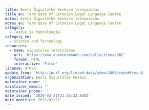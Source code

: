 ```yaml
---
title: Eesti Õigustõlke Keskuse terminibaas
title_en: Term Base Of Estonian Legal Language Centre
notes: Eesti Õigustõlke Keskuse terminibaas
notes_en: Term Base Of Estonian Legal Language Centre
category:
  - Teadus ja tehnoloogia
category_en:
  - Science and Technology
resources:
  - name: oigustolke terminibaas
    url: 'https://www.eurotermbank.com/collections/382'
    format: HTML
    interactive: 'False'
license: OTHER
update_freq: 'http://purl.org/linked-data/sdmx/2009/code#freq-A'
organization: Eesti Õigustõlke Keskus
maintainer_name: ''
maintainer_email: ''
maintainer_phone: ''
date_issued: '2020-03-21T21:36:32.938Z'
date_modified: 2021/01/22
---
```

